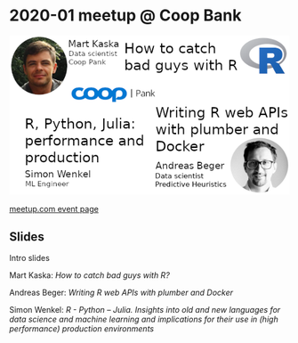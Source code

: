 2020-01 meetup @ Coop Bank
==========================

![Flyer](img/flyer.png)

[meetup.com event
page](https://www.meetup.com/r-tallinn/events/264212143/)

## Slides

Intro slides

Mart Kaska: *How to catch bad guys with R?*

Andreas Beger: *Writing R web APIs with plumber and Docker*

Simon Wenkel: *R - Python – Julia. Insights into old and new languages for data science and machine learning and implications for their use in (high performance) production environments*


